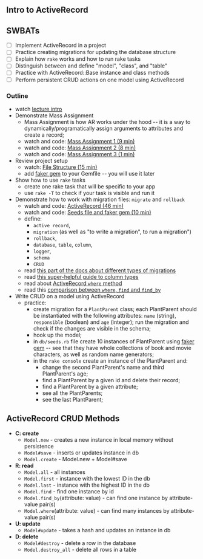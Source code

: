 Intro to ActiveRecord
---

## SWBATs
- [ ] Implement ActiveRecord in a project
- [ ] Practice creating migrations for updating the database structure
- [ ] Explain how `rake` works and how to run rake tasks
- [ ] Distinguish between and define "model", "class", and "table"
- [ ] Practice with ActiveRecord::Base instance and class methods
- [ ] Perform persistent CRUD actions on one model using ActiveRecord

### Outline
- watch [lecture intro](https://youtu.be/OBTIgTf6Ozw)
- Demonstrate Mass Assignment
  - Mass Assignment is how AR works under the hood -- it is a way to dynamically/programatically assign arguments to attributes and create a record;
  - watch and code: [Mass Assignment 1 (9 min)](https://youtu.be/gCgDmuhtuuQ)
  - watch and code: [Mass Assignment 2 (8 min)](https://youtu.be/fk3HvZ6MZT0)
  - watch and code: [Mass Assignment 3 (1 min)](https://youtu.be/-ZpFScAi5hg)
- Review project setup
  - watch: [File Structure (15 min)](https://youtu.be/uEJ61QAK6G0)
  - add [faker gem](https://github.com/faker-ruby/faker) to your Gemfile -- you will use it later
- Show how to use `rake` tasks
  - create one rake task that will be specific to your app
  - use `rake -T` to check if your task is visible and run it
- Demonstrate how to work with migration files: `migrate` and `rollback`
  - watch and code: [ActiveRecord (46 min)](https://youtu.be/omlbOfDqZBY)
  - watch and code: [Seeds file and faker gem (10 min)](https://youtu.be/96QdM4rDEiU)
  - define: 
    - `active record`,
    - `migration` (as well as "to write a migration", to run a migration") 
    - `rollback`, 
    - `database`, `table`, `column`,
    - `logger`,
    - `schema`
    - `CRUD`
  - read [this part of the docs about different types of migrations](https://edgeguides.rubyonrails.org/active_record_migrations.html#using-the-change-method)
  - read [this super-helpful guide to column types](https://stackoverflow.com/a/22725797)
  - read about [ActiveRecord `where` method](https://api.rubyonrails.org/v6.1.1/classes/ActiveRecord/QueryMethods.html#method-i-where)
  - read this [comparison between `where`, `find` and `find_by`](https://stackoverflow.com/a/41337619)
- Write CRUD on a model using ActiveRecord
  - practice:
    - create migration for a `PlantParent` class; each PlantParent should be instantiated with the following attributes: `name` (string), `responsible` (boolean) and `age` (integer); run the migration and check if the changes are visible in the schema;
    - hook up the model;
    - in `db/seeds.rb` file create 10 instances of PlantParent using [faker gem](https://github.com/faker-ruby/faker) -- see that they have whole collections of book and movie characters, as well as random name generators;
    - in the `rake console` create an instance of the PlantParent and:
      - change the second PlantParent's name and third PlantParent's age;
      - find a PlantParent by a given id and delete their record;
      - find a PlantParent by a given attribute; 
      - see all the PlantParents;
      - see the last PlantParent;
  
## ActiveRecord CRUD Methods 

- **C: create**
  * `Model.new` - creates a new instance in local memory without persistence
  * `Model#save` - inserts or updates instance in db
  * `Model.create` - Model.new + Model#save
- **R: read**
  * `Model.all` - all instances
  * `Model.first` - instance with the lowest ID in the db
  * `Model.last` - instance with the highest ID in the db
  * `Model.find` - find one instance by id
  * `Model.find_by`(attribute: value) - can find one instance by attribute-value pair(s)
  * `Model.where`(attribute: value) - can find many instances by attribute-value pair(s)
- **U: update**
  * `Model#update` - takes a hash and updates an instance in db
- **D: delete**
  * `Model#destroy` - delete a row in the database
  * `Model.destroy_all` - delete all rows in a table